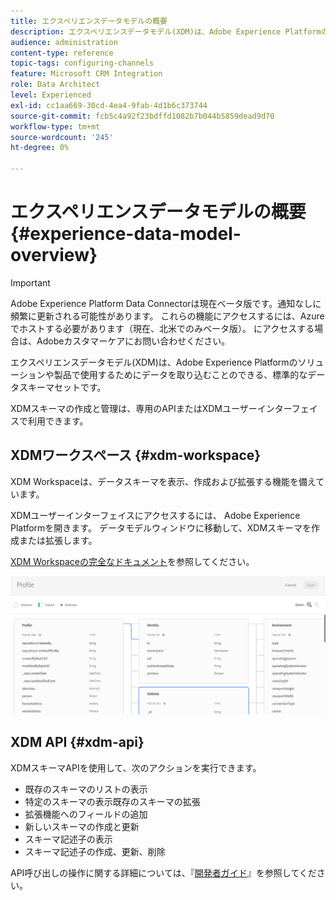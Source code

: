 ```yaml
---
title: エクスペリエンスデータモデルの概要
description: エクスペリエンスデータモデル(XDM)は、Adobe Experience Platformのソリューションや製品で使用するためにデータを取り込むことのできる、標準的なデータスキーマセットです。
audience: administration
content-type: reference
topic-tags: configuring-channels
feature: Microsoft CRM Integration
role: Data Architect
level: Experienced
exl-id: cc1aa669-30cd-4ea4-9fab-4d1b6c373744
source-git-commit: fcb5c4a92f23bdffd1082b7b044b5859dead9d70
workflow-type: tm+mt
source-wordcount: '245'
ht-degree: 0%

---
```


# エクスペリエンスデータモデルの概要 {#experience-data-model-overview}

>[!IMPORTANT]
>
>Adobe Experience Platform Data Connectorは現在ベータ版です。通知なしに頻繁に更新される可能性があります。 これらの機能にアクセスするには、Azureでホストする必要があります（現在、北米でのみベータ版）。 にアクセスする場合は、Adobeカスタマーケアにお問い合わせください。

エクスペリエンスデータモデル(XDM)は、Adobe Experience Platformのソリューションや製品で使用するためにデータを取り込むことのできる、標準的なデータスキーマセットです。

XDMスキーマの作成と管理は、専用のAPIまたはXDMユーザーインターフェイスで利用できます。

## XDMワークスペース {#xdm-workspace}

XDM Workspaceは、データスキーマを表示、作成および拡張する機能を備えています。

XDMユーザーインターフェイスにアクセスするには、 Adobe Experience Platformを開きます。 データモデルウィンドウに移動して、XDMスキーマを作成または拡張します。

[XDM Workspaceの完全なドキュメント](https://experienceleague.adobe.com/docs/experience-platform/xdm/api/getting-started.html)を参照してください。

![](assets/aep_xdmworkspace.png)

## XDM API {#xdm-api}

XDMスキーマAPIを使用して、次のアクションを実行できます。

* 既存のスキーマのリストの表示
* 特定のスキーマの表示既存のスキーマの拡張
* 拡張機能へのフィールドの追加
* 新しいスキーマの作成と更新
* スキーマ記述子の表示
* スキーマ記述子の作成、更新、削除

API呼び出しの操作に関する詳細については、『[開発者ガイド](https://experienceleague.adobe.com/docs/experience-platform/xdm/api/getting-started.html)』を参照してください。
